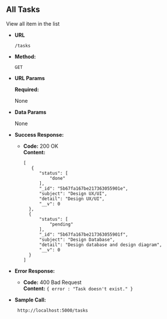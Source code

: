 **All Tasks**
----
  View all item in the list

* **URL**
    ```
    /tasks
    ```

* **Method:**

  `GET`
  
*  **URL Params**

   **Required:**
 
   None

* **Data Params**

  None

* **Success Response:**

  * **Code:** 200 OK<br />
    **Content:** 
    ```
    [
       {
          "status": [
              "done"
          ],
          "_id": "5b67fa167be217363055901e",
          "subject": "Design UX/UI",
          "detail": "Design UX/UI",
          "__v": 0
      },
      {
          "status": [
              "pending"
          ],
          "_id": "5b67fa167be217363055901f",
          "subject": "Design Database",
          "detail": "Design database and design diagram",
          "__v": 0
      }
    ]
    ```
 
* **Error Response:**

  * **Code:** 400 Bad Request <br />
    **Content:** `{ error : "Task doesn't exist." }`

* **Sample Call:**

  ```
   http://localhost:5000/tasks
  ```
